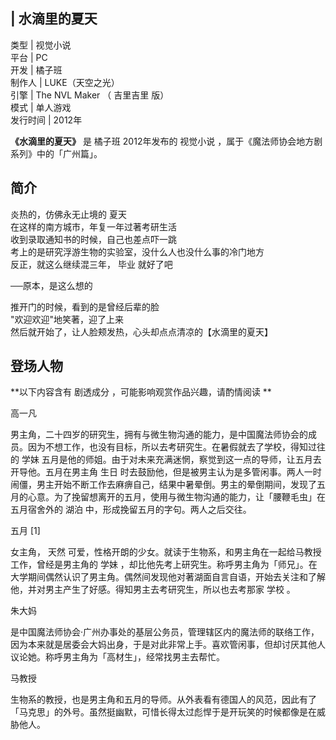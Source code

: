 |  水滴里的夏天  
---  
类型  |  视觉小说   
平台  |  PC   
开发  |  橘子班   
制作人  |  LUKE（天空之光）   
引擎  |  The NVL Maker  （  吉里吉里  版）   
模式  |  单人游戏   
发行时间  |  2012年   
  
**《水滴里的夏天》** 是  橘子班  2012年发布的  视觉小说  ，属于《魔法师协会地方剧系列》中的「广州篇」。

##  简介

炎热的，仿佛永无止境的  夏天  
在这样的南方城市，年复一年过著考研生活  
收到录取通知书的时候，自己也差点吓一跳  
考上的是研究浮游生物的实验室，没什么人也没什么事的冷门地方  
反正，就这么继续混三年，  毕业  就好了吧  
  
──原本，是这么想的  
  
推开门的时候，看到的是曾经后辈的脸  
"欢迎欢迎"地笑著，迎了上来  
然后就开始了，让人脸颊发热，心头却点点清凉的【水滴里的夏天】

##  登场人物

**以下内容含有 剧透成分  ，可能影响观赏作品兴趣，请酌情阅读 **

高一凡

男主角，二十四岁的研究生，拥有与微生物沟通的能力，是中国魔法师协会的成员。因为不想工作，也没有目标，所以去考研究生。在暑假就去了学校，得知过往的  学妹
五月是他的师姐。由于对未来充满迷惘，察觉到这一点的导师，让五月去开导他。五月在男主角  生日
时去鼓励他，但是被男主认为是多管闲事。两人一时闹僵，男主开始不断工作去麻痹自己，结果中暑晕倒。男主的晕倒期间，发现了五月的心意。为了挽留想离开的五月，使用与微生物沟通的能力，让「腰鞭毛虫」在五月宿舍外的
湖泊  中，形成挽留五月的字句。两人之后交往。

  
五月  [1]

女主角，  天然  可爱，性格开朗的少女。就读于生物系，和男主角在一起给马教授工作，曾经是男主角的  学妹
，却比他先考上研究生。称呼男主角为「师兄」。在大学期间偶然认识了男主角。偶然间发现他对著湖面自言自语，开始去关注和了解他，并对男主产生了好感。得知男主去考研究生，所以也去考那家
学校  。

  
朱大妈

是中国魔法师协会·广州办事处的基层公务员，管理辖区内的魔法师的联络工作，因为本来就是居委会大妈出身，于是对此非常上手。喜欢管闲事，但却讨厌其他人议论她。称呼男主角为「高材生」，经常找男主去帮忙。

  
马教授

生物系的教授，也是男主角和五月的导师。从外表看有德国人的风范，因此有了「马克思」的外号。虽然挺幽默，可惜长得太过彪悍于是开玩笑的时候都像是在威胁他人。

  